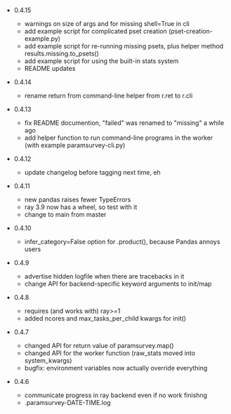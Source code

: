 - 0.4.15
	+ warnings on size of args and for missing shell=True in cli
	+ add example script for complicated pset creation (pset-creation-example.py)
	+ add example script for re-running missing psets, plus helper method results.missing.to_psets()
	+ add example script for using the built-in stats system
	+ README updates

- 0.4.14
	+ rename return from command-line helper from r.ret to r.cli

- 0.4.13
	+ fix README documention, "failed" was renamed to "missing" a while ago
	+ add helper function to run command-line programs in the worker (with example paramsurvey-cli.py)

- 0.4.12
	+ update changelog before tagging next time, eh

- 0.4.11
	+ new pandas raises fewer TypeErrors
	+ ray 3.9 now has a wheel, so test with it
	+ change to main from master

- 0.4.10
	+ infer_category=False option for .product(), because Pandas annoys users

- 0.4.9
	+ advertise hidden logfile when there are tracebacks in it
	+ change API for backend-specific keyword arguments to init/map

- 0.4.8
	+ requires (and works with) ray>=1
	+ added ncores and max_tasks_per_child kwargs for init()

- 0.4.7
	+ changed API for return value of paramsurvey.map()
	+ changed API for the worker function (raw_stats moved into system_kwargs)
	+ bugfix: environment variables now actually override everything

- 0.4.6
	+ communicate progress in ray backend even if no work finishng
	+ .paramsurvey-DATE-TIME.log
